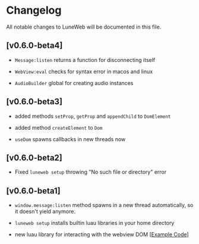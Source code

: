 # Changelog

All notable changes to LuneWeb will be documented in this file.

<!--
Note: In this file, do not use the hard wrap in the middle of a sentence for compatibility with GitHub comment style markdown rendering.
-->

## [v0.6.0-beta4]

- `Message:listen` returns a function for disconnecting itself

- `WebView:eval` checks for syntax error in macos and linux

- `AudioBuilder` global for creating audio instances

## [v0.6.0-beta3]

- added methods `setProp`, `getProp` and `appendChild` to `DomElement`

- added method `createElement` to `Dom`

- `useDom` spawns callbacks in new threads now

## [v0.6.0-beta2]

- Fixed `luneweb setup` throwing "No such file or directory" error

## [v0.6.0-beta1]

- `window.message:listen` method spawns in a new thread automatically, so it doesn't yield anymore.

- `luneweb setup` installs builtin luau libraries in your home directory

- new luau library for interacting with the webview DOM [[Example Code](https://github.com/LuneWeb/LuneWeb/blob/v0.6.0-beta1/examples/dom/init.luau)]
